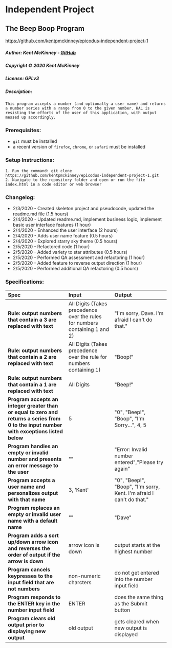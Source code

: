 # Independent Project
## The Beep Boop Program
https://github.com/kentpmckinney/epicodus-independent-project-1

##### Author: Kent McKinney - [GitHub](https://github.com/kentpmckinney)
##### Copyright &copy; 2020 Kent McKinney
##### License: GPLv3
##### Description:

``This program accepts a number (and optionally a user name) and returns a number series with a range from 0 to the given number. HAL is resisting the efforts of the user of this application, with output messed up accordingly.``

### Prerequisites:
* ``git`` must be installed
* a recent version of ``firefox``, ``chrome``, or ``safari`` must be installed

### Setup Instructions:
    1. Run the command: git clone https://github.com/kentpmckinney/epicodus-independent-project-1.git
    2. Navigate to the repository folder and open or run the file index.html in a code editor or web browser

### Changelog:
* 2/3/2020 - Created skeleton project and pseudocode, updated the readme.md file (1.5 hours)
* 2/4/2020 - Updated readme.md, implement business logic, implement basic user interface features (1 hour)
* 2/4/2020 - Enhanced the user interface (2 hours)
* 2/4/2020 - Adds user name feature (0.5 hours)
* 2/4/2020 - Explored starry sky theme (0.5 hours)
* 2/5/2020 - Refactored code (1 hour)
* 2/5/2020 - Added variety to star attributes (0.5 hours)
* 2/5/2020 - Performed QA assessment and refactoring (1 hour)
* 2/5/2020 - Added feature to reverse output direction (1 hour)
* 2/5/2020 - Performed additional QA refactoring (0.5 hours)

### Specifications:

| Spec | Input | Output |
| :------------- | :------------- | :------------- |
| **Rule: output numbers that contain a 3 are replaced with text** | All Digits (Takes precedence over the rules for numbers containing 1 and 2) | "I'm sorry, Dave. I'm afraid I can't do that." |
| **Rule: output numbers that contain a 2 are replaced with text** | All Digits (Takes precedence over the rule for numbers containing 1) | "Boop!" |
| **Rule: output numbers that contain a 1 are replaced with text** | All Digits | "Beep!" |
| **Program accepts an integer greater than or equal to zero and returns a series from 0 to the input number with exceptions listed below** | 5 | "0", "Beep!", "Boop", "I'm Sorry...", 4, 5 |
| **Program handles an empty or invalid number and presents an error message to the user** | "" | "Error: Invalid number entered","Please try again" |
| **Program accepts a user name and personalizes output with that name** | 3, 'Kent' | "0", "Beep!", "Boop", "I'm sorry, Kent. I'm afraid I can't do that." |
| **Program replaces an empty or invalid user name with a default name** | "" | "Dave" |
| **Program adds a sort up/down arrow icon and reverses the order of output if the arrow is down** | arrow icon is down | output starts at the highest number |
| **Program cancels keypresses to the input field that are not numbers** | non-numeric charcters | do not get entered into the number input field |
| **Program responds to the ENTER key in the number input field** | ENTER | does the same thing as the Submit button |
| **Program clears old output prior to displaying new output** | old output | gets cleared when new output is displayed |
